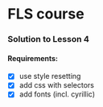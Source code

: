 # FLS course

### Solution to Lesson 4

#### Requirements: 

- [x] use style resetting
- [x] add css with selectors
- [x] add fonts (incl. cyrillic)
